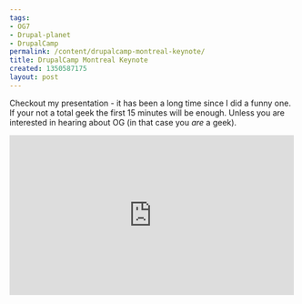 ```yaml
---
tags:
- OG7
- Drupal-planet
- DrupalCamp
permalink: /content/drupalcamp-montreal-keynote/
title: DrupalCamp Montreal Keynote
created: 1350587175
layout: post
---
```

Checkout my presentation - it has been a long time since I did a funny one.
If your not a total geek the first 15 minutes will be enough. Unless you are interested in hearing about OG (in that case you _are_ a geek).

<!-- more -->

<iframe src="http://player.vimeo.com/video/51646056?byline=0&amp;portrait=0" width="500" height="281" frameborder="0" webkitAllowFullScreen mozallowfullscreen allowFullScreen></iframe>
